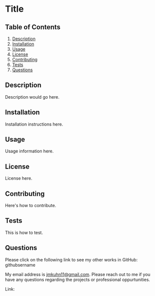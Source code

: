 # Title

## Table of Contents

1. [Description](#description)
2. [Installation](#installation)
3. [Usage](#usage)
4. [License](#license)
5. [Contributing](#contributing)
6. [Tests](#tests)
7. [Questions](#questions)


## Description

Description would go here.

## Installation

Installation instructions here.

## Usage

Usage information here.

## License

License here.

## Contributing

Here's how to contribute.

## Tests

This is how to test.

## Questions

Please click on the following link to see my other works in GitHub: githubsername

My email address is jmkuhn11@gmail.com. Please reach out to me if you have any questions regarding the projects or professional oppurtunities.

Link:  
